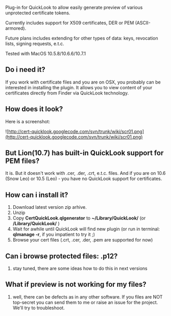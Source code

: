 Plug-in for QuickLook to allow easily generate preview of various unprotected certificate tokens.

Currently includes support for X509 certificates, DER or PEM (ASCII-armored).

Future plans includes extending for other types of data: keys, revocation lists, signing requests, e.t.c.

Tested with MacOS 10.5.8/10.6.6/10.7.1

## Do i need it? ##
If you work with certificate files and you are on OSX, you probably can be interested in installing the plugin. It allows you to view content of your certificates directly from Finder via QuickLook technology.

## How does it look? ##
Here is a screenshot:

![http://cert-quicklook.googlecode.com/svn/trunk/wiki/scr01.png](http://cert-quicklook.googlecode.com/svn/trunk/wiki/scr01.png)

## But Lion(10.7) has built-in QuickLook support for PEM files? ##
It is. But it doesn't work with .cer, .der, .crt, e.t.c. files. And if you are on 10.6 (Snow Leo) or 10.5 (Leo) - you have no QuickLook support for certificates.

## How can i install it? ##
  1. Download latest version zip arhive.
  1. Unzip
  1. Copy **CertQuickLook.qlgenerator** to **~/Library/QuickLook/** (or **/Library/QuickLook/** )
  1. Wait for awhile until QuickLook will find new plugin (or run in terminal: **qlmanage -r**, if you impatient to try it ;)
  1. Browse your cert files (.crt, .cer, .der, .pem are supported for now)

## Can i browse protected files: .p12? ##
  1. stay tuned, there are some ideas how to do this in next versions

## What if preview is not working for my files? ##
  1. well, there can be defects as in any other software. If you files are NOT top-secret you can send them to me or raise an issue for the project. We'll try to troubleshoot.